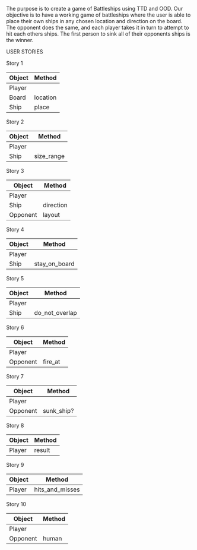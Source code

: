 The purpose is to create a game of Battleships using TTD and OOD. 
Our objective is to have a working game of battleships where the user is able to place their own ships in any chosen
location and direction on the board. The opponent does the same, and each player takes it in turn to attempt to hit 
each others ships. The first person to sink all of their opponents ships is the winner.

USER STORIES

Story 1

Object   | Method
-------- | --------
Player   | 
Board    | location
Ship     | place

Story 2

Object   | Method
-------- | --------
Player   |
Ship     | size_range

Story 3

Object   | Method
-------- | --------
Player   |
Ship     | direction
Opponent | layout

Story 4

Object   | Method
-------- | --------
Player   |
Ship     | stay_on_board

Story 5

Object   | Method
-------- | --------
Player   |
Ship     | do_not_overlap

Story 6

Object   | Method
-------- | --------
Player   |
Opponent | fire_at

Story 7

Object   | Method
-------- | --------
Player   |
Opponent | sunk_ship?

Story 8

Object   | Method
-------- | --------
Player   | result

Story 9

Object   | Method
-------- | --------
Player   | hits_and_misses

Story 10

Object   | Method
-------- | --------
Player   |
Opponent | human

